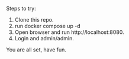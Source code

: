 
Steps to try:

1. Clone this repo.
2. run docker compose up -d
3. Open browser and run http://localhost:8080.
4. Login and admin/admin.

You are all set, have fun.
